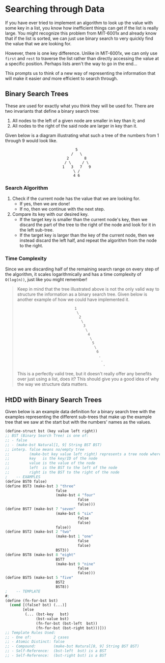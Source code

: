 # Searching through Data
If you have ever tried to implement an algorithm to look up the value with some key in a list, you know how inefficient things can get if the list is really large. You might recognize this problem from MIT-6001x and already know that if the list is sorted, we can just use binary search to very quickly find the value that we are looking for.

However, there is one key difference. Unlike in MIT-6001x, we can only use `first` and `rest` to traverse the list rather than directly accessing the value at a specific position. Perhaps lists aren't the way to go in the end... 

This prompts us to think of a new way of representing the information that will make it easier *and* more efficient to search through.

## Binary Search Trees
These are used for exactly what you think they will be used for. There are two invariants that define a binary search tree:
1. All nodes to the left of a given node are smaller in key than it; and
2. All nodes to the right of the said node are larger in key than it.

Given below is a diagram illustrating what such a tree of the numbers from 1 through 9 would look like.
```
                                5
                              /   \
                            2       8
                           / \     / \
                          1   3   7   9
                               \ /
                               4 6
```

### Search Algorithm
1. Check if the current node has the value that we are looking for.
    - If yes, then we are done!
    - If no, then we continue with the next step.
2. Compare its key with our desired key.
    - If the target key is smaller than the current node's key, then we discard the part of the tree to the right of the node and look for it in the left sub-tree.
    - If the target key is larger than the key of the current node, then we instead discard the left half, and repeat the algorithm from the node to the right.


### Time Complexity
Since we are discarding half of the remaining search range on every step of the algorithm, it scales logarithmically and has a time complexity of `O(log(n))`, just like you might remember!

> Keep in mind that the tree illustrated above is not the only valid way to structure the information as a binary search tree. Given below is another example of how we could have implemented it.
> ```
>                           1
>                            \
>                             2
>                              \
>                               3
>                                \
>                                 4
>                                  \
>                                   5
>                                    \
>                                     6
>                                      .
>                                       .
>                                        .
> ```
> This is a perfectly valid tree, but it doesn't really offer any benefits over just using a list, does it? This should give you a good idea of why the way we structure data matters.

## HtDD with Binary Search Trees
Given below is an example data definition for a binary search tree with the examples representing the different sub-trees that make up the example tree that we saw at the start but with the numbers' names as the values.
```lisp
(define-struct bst (key value left right))
;; BST (Binary Search Tree) is one of:
;; - false
;; - (make-bst Natural[1, 9] String BST BST)
;; interp. false means no/empty tree
;;         (make-bst key value left right) represents a tree node where
;;         key   is the key/ID of the node
;;         value is the value of the node
;;         left  is the BST to the left of the node
;;         right is the BST to the right of the node
;    -- EXAMPLES
(define BST0 false)
(define BST3 (make-bst 3 "three"
                       false
                       (make-bst 4 "four"
                                 false
                                 false)))
(define BST7 (make-bst 7 "seven"
                       (make-bst 6 "six"
                                 false
                                 false)
                       false))
(define BST2 (make-bst 2 "two"
                       (make-bst 1 "one"
                                 false
                                 false)
                       BST3))
(define BST8 (make-bst 8 "eight"
                       BST7
                       (make-bst 9 "nine"
                                 false
                                 false)))
(define BST5 (make-bst 5 "five"
                       BST2
                       BST8))
;    -- TEMPLATE
#;
(define (fn-for-bst bst)
  (cond [(false? bst) (...)]
        [else
         (... (bst-key   bst)
              (bst-value bst)
              (fn-for-bst (bst-left  bst))
              (fn-for-bst (bst-right bst)))]))
;; Template Rules Used:
;; - One of:          2 cases
;; - Atomic Distinct: false
;; - Compound:        (make-bst Natural[0, 9] String BST BST)
;; - Self-Reference:  (bst-left  bst) is a BST
;; - Self-Reference:  (bst-right bst) is a BST
```
